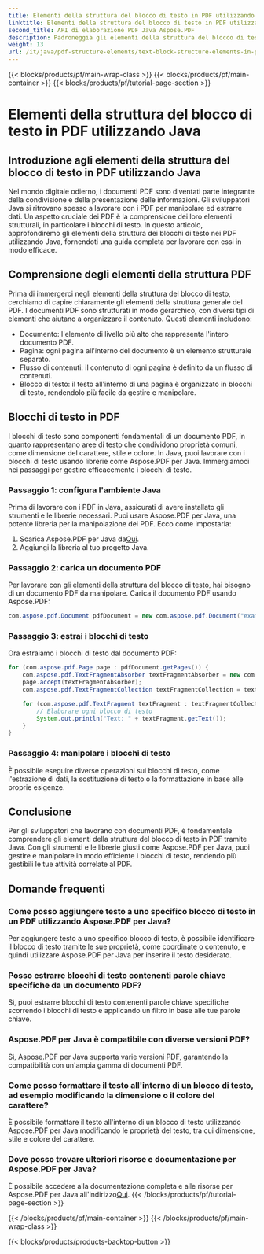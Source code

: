 ```yaml
---
title: Elementi della struttura del blocco di testo in PDF utilizzando Java
linktitle: Elementi della struttura del blocco di testo in PDF utilizzando Java
second_title: API di elaborazione PDF Java Aspose.PDF
description: Padroneggia gli elementi della struttura del blocco di testo PDF in Java una guida passo passo per usare Aspose.PDF per Java.
weight: 13
url: /it/java/pdf-structure-elements/text-block-structure-elements-in-pdf-using-java/
---
```


{{< blocks/products/pf/main-wrap-class >}}
{{< blocks/products/pf/main-container >}}
{{< blocks/products/pf/tutorial-page-section >}}

# Elementi della struttura del blocco di testo in PDF utilizzando Java


## Introduzione agli elementi della struttura del blocco di testo in PDF utilizzando Java

Nel mondo digitale odierno, i documenti PDF sono diventati parte integrante della condivisione e della presentazione delle informazioni. Gli sviluppatori Java si ritrovano spesso a lavorare con i PDF per manipolare ed estrarre dati. Un aspetto cruciale dei PDF è la comprensione dei loro elementi strutturali, in particolare i blocchi di testo. In questo articolo, approfondiremo gli elementi della struttura dei blocchi di testo nei PDF utilizzando Java, fornendoti una guida completa per lavorare con essi in modo efficace.

## Comprensione degli elementi della struttura PDF

Prima di immergerci negli elementi della struttura del blocco di testo, cerchiamo di capire chiaramente gli elementi della struttura generale del PDF. I documenti PDF sono strutturati in modo gerarchico, con diversi tipi di elementi che aiutano a organizzare il contenuto. Questi elementi includono:

- Documento: l'elemento di livello più alto che rappresenta l'intero documento PDF.
- Pagina: ogni pagina all'interno del documento è un elemento strutturale separato.
- Flusso di contenuti: il contenuto di ogni pagina è definito da un flusso di contenuti.
- Blocco di testo: il testo all'interno di una pagina è organizzato in blocchi di testo, rendendolo più facile da gestire e manipolare.

## Blocchi di testo in PDF

I blocchi di testo sono componenti fondamentali di un documento PDF, in quanto rappresentano aree di testo che condividono proprietà comuni, come dimensione del carattere, stile e colore. In Java, puoi lavorare con i blocchi di testo usando librerie come Aspose.PDF per Java. Immergiamoci nei passaggi per gestire efficacemente i blocchi di testo.

### Passaggio 1: configura l'ambiente Java

Prima di lavorare con i PDF in Java, assicurati di avere installato gli strumenti e le librerie necessari. Puoi usare Aspose.PDF per Java, una potente libreria per la manipolazione dei PDF. Ecco come impostarla:

1.  Scarica Aspose.PDF per Java da[Qui](https://releases.aspose.com/pdf/java/).
2. Aggiungi la libreria al tuo progetto Java.

### Passaggio 2: carica un documento PDF

Per lavorare con gli elementi della struttura del blocco di testo, hai bisogno di un documento PDF da manipolare. Carica il documento PDF usando Aspose.PDF:

```java
com.aspose.pdf.Document pdfDocument = new com.aspose.pdf.Document("example.pdf");
```

### Passaggio 3: estrai i blocchi di testo

Ora estraiamo i blocchi di testo dal documento PDF:

```java
for (com.aspose.pdf.Page page : pdfDocument.getPages()) {
    com.aspose.pdf.TextFragmentAbsorber textFragmentAbsorber = new com.aspose.pdf.TextFragmentAbsorber();
    page.accept(textFragmentAbsorber);
    com.aspose.pdf.TextFragmentCollection textFragmentCollection = textFragmentAbsorber.getTextFragments();

    for (com.aspose.pdf.TextFragment textFragment : textFragmentCollection) {
        // Elaborare ogni blocco di testo
        System.out.println("Text: " + textFragment.getText());
    }
}
```

### Passaggio 4: manipolare i blocchi di testo

È possibile eseguire diverse operazioni sui blocchi di testo, come l'estrazione di dati, la sostituzione di testo o la formattazione in base alle proprie esigenze.

## Conclusione

Per gli sviluppatori che lavorano con documenti PDF, è fondamentale comprendere gli elementi della struttura del blocco di testo in PDF tramite Java. Con gli strumenti e le librerie giusti come Aspose.PDF per Java, puoi gestire e manipolare in modo efficiente i blocchi di testo, rendendo più gestibili le tue attività correlate al PDF.

## Domande frequenti

### Come posso aggiungere testo a uno specifico blocco di testo in un PDF utilizzando Aspose.PDF per Java?

Per aggiungere testo a uno specifico blocco di testo, è possibile identificare il blocco di testo tramite le sue proprietà, come coordinate o contenuto, e quindi utilizzare Aspose.PDF per Java per inserire il testo desiderato.

### Posso estrarre blocchi di testo contenenti parole chiave specifiche da un documento PDF?

Sì, puoi estrarre blocchi di testo contenenti parole chiave specifiche scorrendo i blocchi di testo e applicando un filtro in base alle tue parole chiave.

### Aspose.PDF per Java è compatibile con diverse versioni PDF?

Sì, Aspose.PDF per Java supporta varie versioni PDF, garantendo la compatibilità con un'ampia gamma di documenti PDF.

### Come posso formattare il testo all'interno di un blocco di testo, ad esempio modificando la dimensione o il colore del carattere?

È possibile formattare il testo all'interno di un blocco di testo utilizzando Aspose.PDF per Java modificando le proprietà del testo, tra cui dimensione, stile e colore del carattere.

### Dove posso trovare ulteriori risorse e documentazione per Aspose.PDF per Java?

 È possibile accedere alla documentazione completa e alle risorse per Aspose.PDF per Java all'indirizzo[Qui](https://reference.aspose.com/pdf/java/).
{{< /blocks/products/pf/tutorial-page-section >}}

{{< /blocks/products/pf/main-container >}}
{{< /blocks/products/pf/main-wrap-class >}}

{{< blocks/products/products-backtop-button >}}
